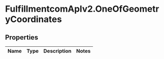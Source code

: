 # FulfillmentcomApIv2.OneOfGeometryCoordinates

## Properties
Name | Type | Description | Notes
------------ | ------------- | ------------- | -------------
